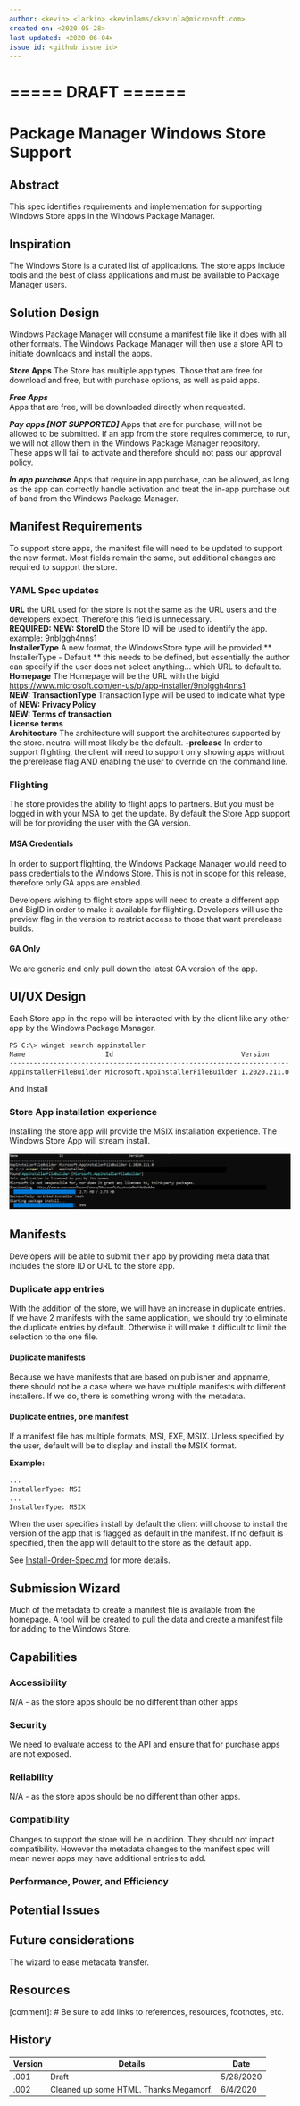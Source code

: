 ```yaml
---
author: <kevin> <larkin> <kevinlams/<kevinla@microsoft.com>
created on: <2020-05-28>
last updated: <2020-06-04>
issue id: <github issue id>
---
```

# ===== DRAFT ======
# Package Manager Windows Store Support

## Abstract


This spec identifies requirements and implementation for supporting Windows Store apps in the Windows Package Manager.

## Inspiration


The Windows Store is a curated list of applications.  The store apps include tools and the best of class applications and must be available to Package Manager users.

## Solution Design

Windows Package Manager will consume a manifest file like it does with all other formats.  The Windows Package Manager will then use a store API to initiate downloads and install the apps.



**Store Apps**
The Store has multiple app types.  Those that are free for download and free, but with purchase options, as well as paid apps.

***Free Apps***  
Apps that are free, will be downloaded directly when requested.

***Pay apps [NOT SUPPORTED]***
Apps that are for purchase, will not be allowed to be submitted.  If an app from the store requires commerce, to run, we will not allow them in the Windows Package Manager repository.  
These apps will fail to activate and therefore should not pass our approval policy.

***In app purchase***
Apps that require in app purchase, can be allowed, as long as the app can correctly handle activation and treat the in-app purchase out of band from the Windows Package Manager.

## Manifest Requirements 
To support store apps, the manifest file will need to be updated to support the new format.  Most fields remain the same, but additional changes are required to support the store.

### YAML Spec updates
**URL** the URL used for the store is not the same as the URL users and the developers expect.  Therefore this field is unnecessary.  
**REQUIRED: NEW: StoreID** the Store ID will be used to identify the app. example: 9nblggh4nns1   
**InstallerType** A new format, the WindowsStore type will be provided
** InstallerType - Default ** this needs to be defined, but essentially the author can specify if the user does not select anything... which URL to default to.
**Homepage** The Homepage will be the URL with the bigid https://www.microsoft.com/en-us/p/app-installer/9nblggh4nns1  
**NEW: TransactionType** TransactionType will be used to indicate what type of 
**NEW: Privacy Policy**  
**NEW: Terms of transaction**  
**License terms**  
**Architecture** The architecture will support the architectures supported by the store.  neutral will most likely be the default.
**-prelease** In order to support flighting, the client will need to support only showing apps without the prerelease flag AND enabling the user to override on the command line.

### Flighting
The store provides the ability to flight apps to partners.  But you must be logged in with your MSA to get the update.  By default the Store App support will be for providing the user with the GA version.  

#### MSA Credentials
In order to support flighting, the Windows Package Manager would need to pass credentials to the Windows Store.  This is not in scope for this release, therefore only GA apps are enabled.  

Developers wishing to flight store apps will need to create a different app and BigID in order to make it available for flighting.  Developers will use the -preview flag in the version to restrict access to those that want prerelease builds.

#### GA Only
We are generic and only pull down the latest GA version of the app.  

## UI/UX Design
Each Store app in the repo will be interacted with by the client like any other app by the Windows Package Manager.

```
PS C:\> winget search appinstaller
Name                    Id                                Version
----------------------------------------------------------------------
AppInstallerFileBuilder Microsoft.AppInstallerFileBuilder 1.2020.211.0
```
And Install
### Store App installation experience
Installing the store app will provide the MSIX installation experience.  The Windows Store App will stream install.

![](images\117-Download.png)


## Manifests
Developers will be able to submit their app by providing meta data that includes the store ID or URL to the store app.

### Duplicate app entries
With the addition of the store, we will have an increase in duplicate entries.  If we have 2 manifests with the same application, we should try to eliminate the duplicate entries by default.  Otherwise it will make it difficult to limit the selection to the one file.

#### Duplicate manifests
Because we have manifests that are based on publisher and appname, there should not be a case where we have multiple manifests with different installers.  If we do, there is something wrong with the metadata.  
 
#### Duplicate entries, one manifest
If a manifest file has multiple formats, MSI, EXE, MSIX.  Unless specified by the user, default will be to display and install the MSIX format.


**Example: <appname>**  
```
...  
InstallerType: MSI  
...  
InstallerType: MSIX  
```
When the user specifies install by default the client will choose to install the version of the app that is flagged as default in the manifest.  If no default is specified, then the app will default to the store as the default app.

See [Install-Order-Spec.md](.\Install-Order-Spec.md) for more details.


## Submission Wizard
Much of the metadata to create a manifest file is available from the homepage.  A tool will be created to pull the data and create a manifest file for adding to the Windows Store.


## Capabilities

### Accessibility

N/A - as the store apps should be no different than other apps

### Security

We need to evaluate access to the API and ensure that for purchase apps are not exposed.

### Reliability

N/A - as the store apps should be no different than other apps.

### Compatibility

Changes to support the store will be in addition.  They should not impact compatibility.  However the metadata changes to the manifest spec will mean newer apps may have additional entries to add.

### Performance, Power, and Efficiency

## Potential Issues


## Future considerations

The wizard to ease metadata transfer.

## Resources

[comment]: # Be sure to add links to references, resources, footnotes, etc.

## History
| Version  | Details  |  Date  |
|--------------|-------------|---------|
.001  |   Draft  | 5/28/2020  
.002  |   Cleaned up some HTML.  Thanks Megamorf. | 6/4/2020